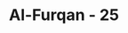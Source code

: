 ---
title: "Al-Furqan - 25"
no: 25
arabic_no: ٢٥
ayah: وَيَوْمَ تَشَقَّقُ السَّمَاۤءُ بِالْغَمَامِ وَنُزِّلَ الْمَلٰۤىِٕكَةُ تَنْزِيْلًا 
translation: "Dan (ingatlah) pada hari (ketika) langit pecah mengeluarkan kabut putih dan para malaikat diturunkan (secara) bergelombang."
tafsir: "Pada ayat ini, Allah memerintahkan kepada Muhammad untuk menjelaskan kepada kaumnya kedahsyatan hari Kiamat. Ketika itu, langit akan pecah, dan semua benda angkasa yang berada di dalamnya akan hancur bagaikan kabut yang beterbangan, akibat benturan planet-planet dan bintang-bintang yang tidak lagi mengorbit menurut ketentuannya masing-masing, sebagaimana dijelaskan dalam firman Allah:\n\nDan langit pun dibukalah, maka terdapatlah beberapa pintu, dan gunung-gunung pun dijalankan sehingga menjadi fatamorgana. (an-Naba'/78: 19-20)\n\nApabila langit terbelah; dan apabila bintang-bintang jatuh berserakan; dan apabila lautan dijadikan meluap; dan apabila kuburan-kuburan dibongkar; (maka) setiap jiwa akan mengetahui apa yang telah dikerjakan dan yang dilalaikan(nya). (al-Infithar/82: 1-5)\n\nPada hari yang dahsyat itu, malaikat diturunkan secara bergelombang sambil membawa kitab-kitab yang berisi catatan semua amal hamba-hamba Allah yang mereka saksikan dan catat ketika di dunia. Kitab-kitab itu menjadi bahan bukti ketika mereka diadili Allah di Padang Mahsyar.\n\nMenurut para ilmuwan, ayat ini, seperti banyak ayat lainnya dalam Al-Qur'an, menegaskan adanya kejadian-kejadian astronomis yang luar biasa kedahsyatannya yang akan terjadi pada hari Kiamat. Semuanya menunjukkan adanya kerusakan dan kehancuran secara menyeluruh dalam sistem yang mengaitkan bagian-bagian dari alam semesta. Termasuk perubahan total dalam kedudukan, bentuk, dan kaitan-kaitan antar elemen dalam semesta jagad raya ini. Suatu gambaran akhir dan perubahan total yang tidak hanya terjadi di bumi, tetapi juga mencakup keseluruhan benda-benda langit yang ada di alam semesta ini. Bintang-bintang 'berjatuhan, saling bertabrakan, karena rusaknya (hilangnya) gaya gravitasi, langit pecah-belah dan planet-planet saling berbenturan dan berhamburan. \n\nKabut putih menggambarkan semua benda-benda langit yang jumlahnya triliunan, seolah terlihat seperti kabut. Kala itu benda-benda langit tersebut \"melejit\" keluar dari langit seperti didesak dari dalam oleh tekanan besar yang memaksa mereka keluar dari \"balon\" langit. Bintang, planet, dan benda langit lainnya tak ubahnya seperti debu yang kecil dan ringan “ yang tidak mempunyai kekuatan apa-apa. Keseimbangan dan keteraturan antar komponen sistem dalam semesta pada saat itu sudah tidak ada lagi. Benda-benda langit saling berbenturan dan meledak. Bisa jadi kabut putih pun adalah awan-awan yang terkumpul dari uap-uap yang dihasilkan dari ledakan-ledakan tersebut."
---